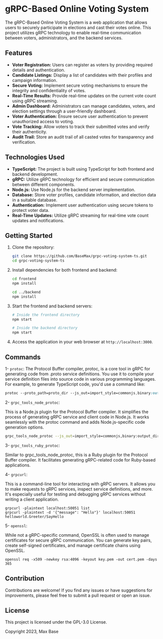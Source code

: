 # gRPC-Based Online Voting System

The gRPC-Based Online Voting System is a web application that allows users to securely participate in elections and cast their votes online. This project utilizes gRPC technology to enable real-time communication between voters, administrators, and the backend services.

## Features

- **Voter Registration:** Users can register as voters by providing required details and authentication.
- **Candidate Listings:** Display a list of candidates with their profiles and campaign information.
- **Secure Voting:** Implement secure voting mechanisms to ensure the integrity and confidentiality of votes.
- **Real-Time Results:** Provide real-time updates on the current vote count using gRPC streaming.
- **Admin Dashboard:** Administrators can manage candidates, voters, and election settings through a user-friendly dashboard.
- **Voter Authentication:** Ensure secure user authentication to prevent unauthorized access to voting.
- **Vote Tracking:** Allow voters to track their submitted votes and verify their authenticity.
- **Audit Trail:** Store an audit trail of all casted votes for transparency and verification.

## Technologies Used

- **TypeScript:** The project is built using TypeScript for both frontend and backend development.
- **gRPC:** Utilize gRPC technology for efficient and secure communication between different components.
- **Node.js:** Use Node.js for the backend server implementation.
- **Database:** Store voter profiles, candidate information, and election data in a suitable database.
- **Authentication:** Implement user authentication using secure tokens to protect voter data.
- **Real-Time Updates:** Utilize gRPC streaming for real-time vote count updates and notifications.

## Getting Started

1. Clone the repository:

   ```bash
   git clone https://github.com/BaseMax/grpc-voting-system-ts.git
   cd grpc-voting-system-ts
   ```

2. Install dependencies for both frontend and backend:

   ```bash
   cd frontend
   npm install
   
   cd ../backend
   npm install
   ```

3. Start the frontend and backend servers:
   
   ```bash
   # Inside the frontend directory
   npm start
   
   # Inside the backend directory
   npm start
   ```

4. Access the application in your web browser at `http://localhost:3000`.

## Commands

1- `protoc`:
The Protocol Buffer compiler, protoc, is a core tool in gRPC for generating code from .proto service definitions. You use it to compile your service definition files into source code in various programming languages. For example, to generate TypeScript code, you'd use a command like:

```css
protoc --proto_path=proto_dir --js_out=import_style=commonjs,binary:output_dir --grpc_out=output_dir --plugin=protoc-gen-grpc=path/to/grpc_ts_plugin proto_file.proto
```

2- `grpc_tools_node_protoc`:

This is a Node.js plugin for the Protocol Buffer compiler. It simplifies the process of generating gRPC service and client code in Node.js. It works seamlessly with the protoc command and adds Node.js-specific code generation options.

```bash
grpc_tools_node_protoc --js_out=import_style=commonjs,binary:output_dir --grpc_out=output_dir --plugin=protoc-gen-grpc=node_modules/.bin/grpc_tools_node_protoc_plugin proto_file.proto
```

3- `grpc_tools_ruby_protoc`:

Similar to grpc_tools_node_protoc, this is a Ruby plugin for the Protocol Buffer compiler. It facilitates generating gRPC-related code for Ruby-based applications.

4- `grpcurl`:

This is a command-line tool for interacting with gRPC servers. It allows you to make requests to gRPC services, inspect service definitions, and more. It's especially useful for testing and debugging gRPC services without writing a client application.

```
grpcurl -plaintext localhost:50051 list
grpcurl -plaintext -d '{"message": "Hello"}' localhost:50051 helloworld.Greeter/SayHello
```

5- `openssl`:

While not a gRPC-specific command, OpenSSL is often used to manage certificates for secure gRPC communication. You can generate key pairs, create self-signed certificates, and manage certificate chains using OpenSSL.

```
openssl req -x509 -newkey rsa:4096 -keyout key.pem -out cert.pem -days 365
```

## Contribution

Contributions are welcome! If you find any issues or have suggestions for improvements, please feel free to submit a pull request or open an issue.

## License

This project is licensed under the GPL-3.0 License.

Copyright 2023, Max Base
